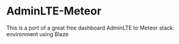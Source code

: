 # AdminLTE-Meteor
This is a port of a great free dashboard AdminLTE to Meteor stack environment using Blaze
